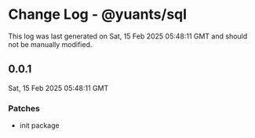 # Change Log - @yuants/sql

This log was last generated on Sat, 15 Feb 2025 05:48:11 GMT and should not be manually modified.

## 0.0.1
Sat, 15 Feb 2025 05:48:11 GMT

### Patches

- init package


